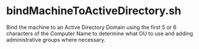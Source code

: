 bindMachineToActiveDirectory.sh
===========

Bind the machine to an Active Directory Domain using the first 5 or 6 characters of the Computer Name to determine what OU to use and adding administrative groups where necessary.
